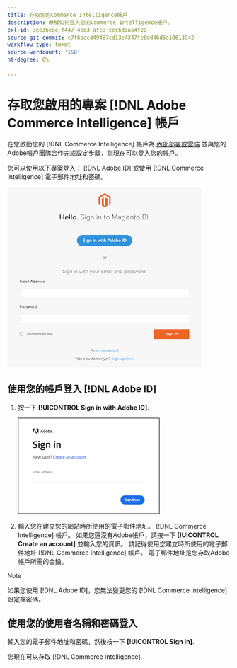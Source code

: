 ```yaml
---
title: 存取您的Commerce Intelligence帳戶
description: 瞭解如何登入您的Commerce Intelligence帳戶。
exl-id: 3ee36e0e-f447-4be3-afc8-ccc6d3aa4f20
source-git-commit: c7f6bacd49487cd13c4347fe6dd46d6a10613942
workflow-type: tm+mt
source-wordcount: '158'
ht-degree: 0%

---
```


# 存取您啟用的專案 [!DNL Adobe Commerce Intelligence] 帳戶

在您啟動您的 [!DNL Commerce Intelligence] 帳戶為 [內部部署或雲端](../getting-started/onpremise-activation.md) 並與您的Adobe帳戶團隊合作完成設定步驟，您現在可以登入您的帳戶。

您可以使用以下專案登入： [!DNL Adobe ID] 或使用 [!DNL Commerce Intelligence] 電子郵件地址和密碼。

![登入](../assets/sign-in.png)

## 使用您的帳戶登入 [!DNL Adobe ID]

1. 按一下 **[!UICONTROL Sign in with Adobe ID]**.

   ![登入adobe](../assets/sign-in-adobe.png)

1. 輸入您在建立您的網站時所使用的電子郵件地址。 [!DNL Commerce Intelligence] 帳戶。 如果您還沒有Adobe帳戶，請按一下 **[!UICONTROL Create an account]** 並輸入您的資訊。 請記得使用您建立時所使用的電子郵件地址 [!DNL Commerce Intelligence] 帳戶。 電子郵件地址是您存取Adobe帳戶所需的金鑰。

>[!NOTE]
>
>如果您使用 [!DNL Adobe ID]，您無法變更您的 [!DNL Commerce Intelligence] 設定檔密碼。

## 使用您的使用者名稱和密碼登入

輸入您的電子郵件地址和密碼，然後按一下 **[!UICONTROL Sign In]**.

您現在可以存取 [!DNL Commerce Intelligence].
